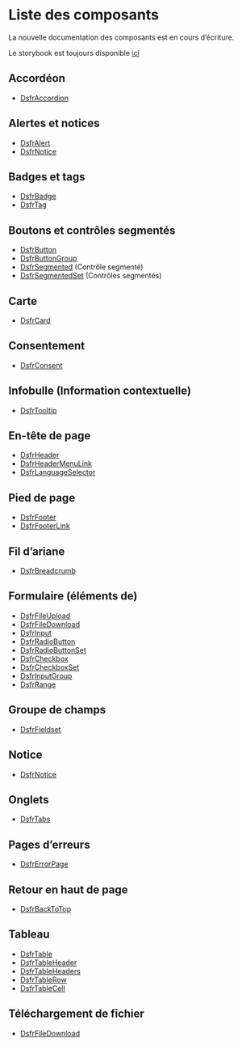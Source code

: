 # Liste des composants

La nouvelle documentation des composants est en cours d’écriture.

Le storybook est toujours disponible [ici](https://storybook.vue-ds.fr)

## Accordéon

- [DsfrAccordion](./composants/DsfrAccordion)

## Alertes et notices

- [DsfrAlert](./composants/DsfrAlert)
- [DsfrNotice](./composants/DsfrNotice)

## Badges et tags

- [DsfrBadge](./composants/DsfrBadge)
- [DsfrTag](./composants/DsfrTag)

## Boutons et contrôles segmentés

- [DsfrButton](./composants/DsfrButton)
- [DsfrButtonGroup](./composants/DsfrButtonGroup)
- [DsfrSegmented](./composants/DsfrSegmented) (Contrôle segmenté)
- [DsfrSegmentedSet](./composants/DsfrSegmentedSet)  (Contrôles segmentés)

## Carte

- [DsfrCard](./composants/DsfrCard)

## Consentement

- [DsfrConsent](./composants/DsfrConsent)

## Infobulle (Information contextuelle)

- [DsfrTooltip](./composants/DsfrTooltip)

## En-tête de page

- [DsfrHeader](./composants/DsfrHeader)
- [DsfrHeaderMenuLink](./composants/DsfrHeaderMenuLink)
- [DsfrLanguageSelector](./composants/DsfrLanguageSelector)

## Pied de page

- [DsfrFooter](./composants/DsfrFooter)
- [DsfrFooterLink](./composants/DsfrFooterLink)

## Fil d’ariane

- [DsfrBreadcrumb](./composants/DsfrBreadcrumb)

## Formulaire (éléments de)

- [DsfrFileUpload](./composants/DsfrFileUpload)
- [DsfrFileDownload](./composants/DsfrFileDownload)
- [DsfrInput](./composants/DsfrInput)
- [DsfrRadioButton](./composants/DsfrRadioButton)
- [DsfrRadioButtonSet](./composants/DsfrRadioButtonSet)
- [DsfrCheckbox](./composants/DsfrCheckbox)
- [DsfrCheckboxSet](./composants/DsfrCheckboxSet)
- [DsfrInputGroup](./composants/DsfrInputGroup)
- [DsfrRange](./composants/DsfrRange)

## Groupe de champs

- [DsfrFieldset](./composants/DsfrFieldset)

## Notice

- [DsfrNotice](./composants/DsfrNotice)

## Onglets

- [DsfrTabs](./composants/DsfrTabs)

## Pages d’erreurs

- [DsfrErrorPage](./composants/DsfrErrorPage)

## Retour en haut de page

- [DsfrBackToTop](./composants/DsfrBackToTop)

## Tableau

- [DsfrTable](./composants/DsfrTable)
- [DsfrTableHeader](./composants/DsfrTableHeader)
- [DsfrTableHeaders](./composants/DsfrTableHeaders)
- [DsfrTableRow](./composants/DsfrTableRow)
- [DsfrTableCell](./composants/DsfrTableCell)

## Téléchargement de fichier

- [DsfrFileDownload](./composants/DsfrFileDownload)
